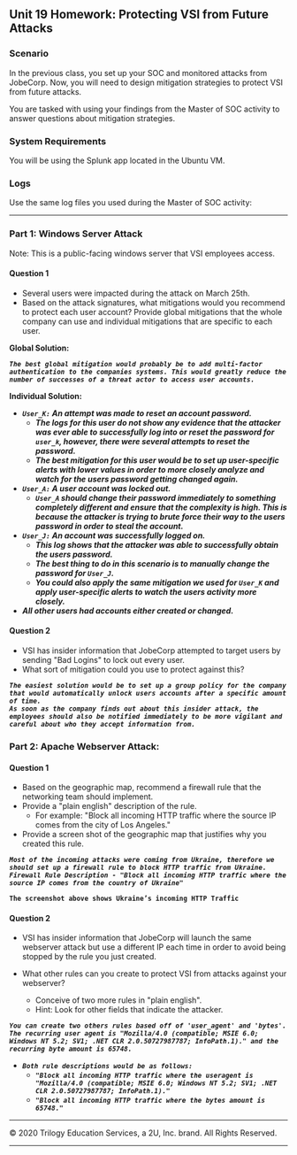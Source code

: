 ## Unit 19 Homework: Protecting VSI from Future Attacks

### Scenario

In the previous class,  you set up your SOC and monitored attacks from JobeCorp. Now, you will need to design mitigation strategies to protect VSI from future attacks. 

You are tasked with using your findings from the Master of SOC activity to answer questions about mitigation strategies.

### System Requirements 

You will be using the Splunk app located in the Ubuntu VM.

### Logs

Use the same log files you used during the Master of SOC activity:


---

### Part 1: Windows Server Attack

Note: This is a public-facing windows server that VSI employees access.
 
#### Question 1
- Several users were impacted during the attack on March 25th.
- Based on the attack signatures, what mitigations would you recommend to protect each user account? Provide global mitigations that the whole company can use and individual mitigations that are specific to each user.

**Global Solution:**

**_`The best global mitigation would probably be to add multi-factor authentication to the companies systems. This would greatly reduce the number of successes of a threat actor to access user accounts.`_**

**Individual Solution:**

 - **_`User_K:` An attempt was made to reset an account password._**
   - **_The logs for this user do not show any evidence that the attacker was ever able to successfully log into or reset the password for `user_k`, however, there were several attempts to reset the password._**  
   - **_The best mitigation for this user would be to set up user-specific alerts with lower values in order to more closely analyze and watch for the users password getting changed again._**  
 - **_`User_A:` A user account was locked out._**  
   - **_`User_A` should change their password immediately to something completely different and ensure that the complexity is high. This is because the attacker is trying to brute force their way to the users password in order to steal the account._**  
 - **_`User_J:` An account was successfully logged on._**  
   - **_This log shows that the attacker was able to successfully obtain the users password._**  
   - **_The best thing to do in this scenario is to manually change the password for `User_J`._**  
   - **_You could also apply the same mitigation we used for `User_K` and apply user-specific alerts to watch the users activity more closely._**  
 - **_All other users had accounts either created or changed._**  



#### Question 2
- VSI has insider information that JobeCorp attempted to target users by sending "Bad Logins" to lock out every user.
- What sort of mitigation could you use to protect against this?

**_`The easiest solution would be to set up a group policy for the company that would automatically unlock users accounts after a specific amount of time.`_**  
**_`As soon as the company finds out about this insider attack, the employees should also be notified immediately to be more vigilant and careful about who they accept information from.`_**

### Part 2: Apache Webserver Attack:

#### Question 1
- Based on the geographic map, recommend a firewall rule that the networking team should implement.
- Provide a "plain english" description of the rule.
  - For example: "Block all incoming HTTP traffic where the source IP comes from the city of Los Angeles."
- Provide a screen shot of the geographic map that justifies why you created this rule. 

**_`Most of the incoming attacks were coming from Ukraine, therefore we should set up a firewall rule to block HTTP traffic from Ukraine.`_**    
**_`Firewall Rule Description - "Block all incoming HTTP traffic where the source IP comes from the country of Ukraine"`_**  
 

**`The screenshot above shows Ukraine’s incoming HTTP Traffic`**


#### Question 2

- VSI has insider information that JobeCorp will launch the same webserver attack but use a different IP each time in order to avoid being stopped by the rule you just created.

- What other rules can you create to protect VSI from attacks against your webserver?
  - Conceive of two more rules in "plain english". 
  - Hint: Look for other fields that indicate the attacker.

**_`You can create two others rules based off of 'user_agent' and 'bytes'. The recurring user agent is "Mozilla/4.0 (compatible; MSIE 6.0; Windows NT 5.2; SV1; .NET CLR 2.0.50727987787; InfoPath.1)." and the recurring byte amount is 65748.`_**  
 * **_`Both rule descriptions would be as follows:`_**  
   * **_`"Block all incoming HTTP traffic where the useragent is "Mozilla/4.0 (compatible; MSIE 6.0; Windows NT 5.2; SV1; .NET CLR 2.0.50727987787; InfoPath.1)."`_**  
   * **_`"Block all incoming HTTP traffic where the bytes amount is 65748."`_**

---

© 2020 Trilogy Education Services, a 2U, Inc. brand. All Rights Reserved.

---  
